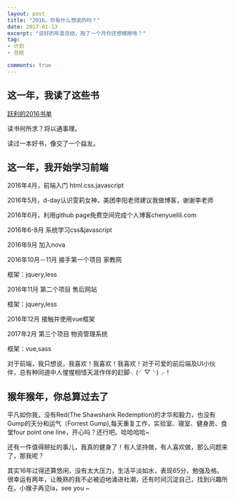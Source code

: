 ```yaml
---
layout: post
title: "2016，你有什么想说的吗？"
date: 2017-01-13
excerpt: "说好的年度总结，拖了一个月你还想瞎掰啥？"
tag:
- 计划
- 总结

comments: true
---
```


## 这一年，我读了这些书

[跃利的2016书单](http://chenyuelili.com/reading-in-2016/ "2016书单")

读书何所求？将以通事理。

读过一本好书，像交了一个益友。

## 这一年，我开始学习前端

2016年4月，前端入门 html.css.javascript

2016年5月，d-day认识雯莉女神，美团李阳老师建议我做博客，谢谢李老师

2016年6月，利用github page免费空间完成个人博客chenyuelili.com

2016年6-8月 系统学习css&javascript

2016年9月 加入nova

2016年10月－11月 接手第一个项目 家教网

框架：jquery,less 

2016年11月 第二个项目 售后网站

框架：jquery,less

2016年12月 接触并使用vue框架

2017年2月  第三个项目 物资管理系统

框架：vue,sass

对于前端，我只想说，我喜欢！我喜欢！我喜欢！对于可爱的前后端及UI小伙伴，总有种同道中人惺惺相惜天涯作伴的赶脚╮(╯▽╰)╭！

## 猴年猴年，你总算过去了

平凡如你我，没有Red(The Shawshank Redemption)的才华和毅力，也没有Gump的天分和运气（Forrest Gump),每天重复工作，实验室、寝室、健身房、食堂four point one line，开心吗？还行吧。哈哈哈哈~

还有一件值得掰扯的事儿，我真的健身了！有人坚持做，有人喜欢做，那么问题来了，那我呢？

其实16年过得还算悠闲，没有太大压力，生活平淡如水，表现65分，勉强及格。很幸运有两年，让晚熟的我不必被迫地涌进社潮，还有时间沉淀自己，找到兴趣所在。小猴子再见la，see you ~ 





